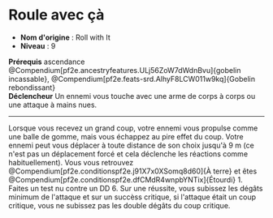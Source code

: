 # Roule avec çà

 * **Nom d'origine** : Roll with It
 * **Niveau** : 9


<p><span id="ctl00_MainContent_DetailedOutput"><strong>Prérequis</strong> ascendance @Compendium[pf2e.ancestryfeatures.ULj56ZoW7dWdnBvu]{gobelin incassable}, @Compendium[pf2e.feats-srd.AlhyF8LCW011w9kq]{Gobelin rebondissant}<br><strong>Déclencheur</strong> Un ennemi vous touche avec une arme de corps à corps ou une attaque à mains nues.<br></span></p>
<hr>
<p>Lorsque vous recevez un grand coup, votre ennemi vous propulse comme une balle de gomme, mais vous échappez au pire effet du coup. Votre ennemi peut vous déplacer à toute distance de son choix jusqu'à 9 m (ce n'est pas un déplacement forcé et cela déclenche les réactions comme habituellement). Vous vous retrouvez @Compendium[pf2e.conditionspf2e.j91X7x0XSomq8d60]{À terre} et êtes @Compendium[pf2e.conditionspf2e.dfCMdR4wnpbYNTix]{Étourdi} 1. Faites un test nu contre un DD 6. Sur une réussite, vous subissez les dégâts minimum de l'attaque et sur un succèss critique, si l'attaque était un coup critique, vous ne subissez pas les double dégâts du coup critique.&nbsp;</p>
